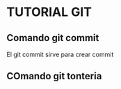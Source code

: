 # TUTORIAL GIT

## Comando git commit

El git commit sirve para crear commit



## COmando git tonteria

